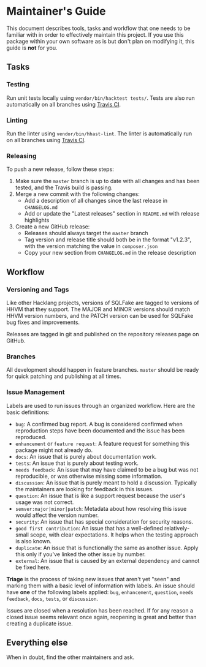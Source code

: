 # Maintainer's Guide

This document describes tools, tasks and workflow that one needs to be familiar with in order to effectively maintain
this project. If you use this package within your own software as is but don't plan on modifying it, this guide is
**not** for you.

## Tasks

### Testing

Run unit tests locally using `vendor/bin/hacktest tests/`. Tests are also run automatically on all branches using [Travis CI](https://travis-ci.org/slackhq/hack-sql-fake).

### Linting

Run the linter using `vendor/bin/hhast-lint`. The linter is automatically run on all branches using [Travis CI](https://travis-ci.org/slackhq/hack-sql-fake).

### Releasing

To push a new release, follow these steps:

1. Make sure the `master` branch is up to date with all changes and has been tested, and the Travis build is passing.
2. Merge a new commit with the following changes:
   - Add a description of all changes since the last release in `CHANGELOG.md`
   - Add or update the "Latest releases" section in `README.md` with release highlights
3. Create a new GitHub release:
   - Releases should always target the `master` branch
   - Tag version and release title should both be in the format "v1.2.3", with the version matching the value in `composer.json`
   - Copy your new section from `CHANGELOG.md` in the release description

## Workflow

### Versioning and Tags

Like other Hacklang projects, versions of SQLFake are tagged to versions of HHVM that they support. The MAJOR and MINOR versions should match HHVM version numbers, and the PATCH version can be used for SQLFake bug fixes and improvements.

Releases are tagged in git and published on the repository releases page on GitHub.

### Branches

All development should happen in feature branches. `master` should be ready for quick patching and publishing at all times.

### Issue Management

Labels are used to run issues through an organized workflow. Here are the basic definitions:

- `bug`: A confirmed bug report. A bug is considered confirmed when reproduction steps have been
  documented and the issue has been reproduced.
- `enhancement` or `feature request`: A feature request for something this package might not already do.
- `docs`: An issue that is purely about documentation work.
- `tests`: An issue that is purely about testing work.
- `needs feedback`: An issue that may have claimed to be a bug but was not reproducible, or was otherwise missing some information.
- `discussion`: An issue that is purely meant to hold a discussion. Typically the maintainers are looking for feedback in this issues.
- `question`: An issue that is like a support request because the user's usage was not correct.
- `semver:major|minor|patch`: Metadata about how resolving this issue would affect the version number.
- `security`: An issue that has special consideration for security reasons.
- `good first contribution`: An issue that has a well-defined relatively-small scope, with clear expectations. It helps when the testing approach is also known.
- `duplicate`: An issue that is functionally the same as another issue. Apply this only if you've linked the other issue by number.
- `external`: An issue that is caused by an external dependency and cannot be fixed here.

**Triage** is the process of taking new issues that aren't yet "seen" and marking them with a basic
level of information with labels. An issue should have **one** of the following labels applied:
`bug`, `enhancement`, `question`, `needs feedback`, `docs`, `tests`, or `discussion`.

Issues are closed when a resolution has been reached. If for any reason a closed issue seems
relevant once again, reopening is great and better than creating a duplicate issue.

## Everything else

When in doubt, find the other maintainers and ask.
